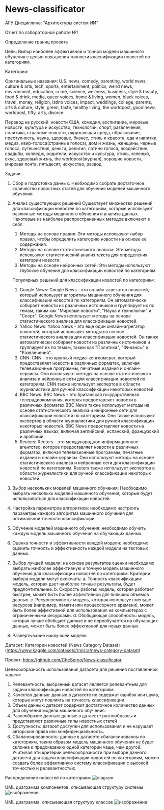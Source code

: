 # News-classificator
АГУ
Дисциплина: "Архитектуры систем ИИ"

Отчет по лабораторной работе №1

Определение границ проекта

Цель: Выбор наиболее эффективной и точной модели машинного обучения с целью повышения точности классификации новостей по категориям.

Категории:

Оригинальные названия: U.S. news, comedy, parenting, world news, culture & arts, tech, sports, entertainment, politics, weird news, environment, education, crime, science, wellness, business, style & beauty, food & drink, media, queer voices, home & living, women, black voices, travel, money, religion, latino voices, impact, weddings, college, parents, arts & culture, style, green, taste, healthy living, the worldpost, good news, worldpost, fifty, arts, divorce

Перевод на русский: новости США, комедия, воспитание, мировые новости, культура и искусство, технологии, спорт, развлечения, политика, странные новости, окружающая среда, образование, преступность, наука, здоровье, бизнес, стиль и красота, еда и напитки, медиа, квир-голоса(странные голоса), дом и жизнь, женщины, черные голоса, путешествия, деньги, религия, латино голоса, воздействие, свадьбы, колледж, родители, искусство и культура, стиль, зеленый, вкус, здоровый жизнь, the worldpost(журнал), хорошие новости, мировая почта, пятьдесят, искусство, развод

Задачи:
1.	Сбор и подготовка данных. Необходимо собрать достаточное количество новостных статей для обучения моделей машинного обучения.
2.	Анализ существующих решений
  Существует множество решений для классификации новостей по категориям, которые используют различные методы машинного обучения и анализа данных. Некоторые из наиболее распространенных методов включают в себя:
    1.	Методы на основе правил: Эти методы используют набор правил, чтобы определить категорию новости на основе ее содержания.
    2.	Методы на основе статистического анализа: Эти методы используют статистический анализ текста для определения категории новости.
    3.	Методы на основе нейронных сетей: Эти методы используют глубокое обучение для классификации новостей по категориям.
    
    Популярных решений для классификации новостей по категориям:
    1.	Google News: Google News - это онлайн-агрегатор новостей, который использует алгоритмы машинного обучения для классификации новостей по категориям.     Он автоматически собирает новости из различных источников и группирует их по темам, таким как "Мировые новости", "Наука и технологии" и "Спорт". Google     News использует методы на основе статистического анализа для классификации новостей.
    2.	Yahoo News: Yahoo News - это еще один онлайн-агрегатор новостей, который использует методы на основе статистического анализа для классификации  новостей. Он также автоматически собирает новости из различных источников и группирует их по темам, таким как "Политика", "Финансы" и "Развлечения".
    3.	CNN: CNN - это крупный медиа-конгломерат, который предоставляет новости в различных форматах, включая телевизионные программы, печатные издания и онлайн-сервисы. Они используют методы на основе статистического анализа и нейронные сети для классификации новостей по категориям. CNN также использует экспертов в области журналистики для ручной классификации некоторых новостей.
    4.	BBC News: BBC News - это британская государственная телерадиокомпания, которая предоставляет новости в различных форматах BBC News также использует методы на основе статистического анализа и нейронные сети для классификации новостей по категориям. Они также используют экспертов в области журналистики для ручной классификации некоторых новостей. BBC News предоставляет новости на различных языках, включая английский, испанский, французский и арабский.
    5.	Reuters: Reuters - это международное информационное агентство, которое предоставляет новости в различных форматах, включая телевизионные программы, печатные издания и онлайн-сервисы. Они используют методы на основе статистического анализа и нейронные сети для классификации новостей по категориям. Reuters также использует экспертов в области журналистики для ручной классификации некоторых новостей.

3.	Выбор нескольких моделей машинного обучения. Необходимо выбрать несколько моделей машинного обучения, которые будут использоваться для классификации новостей.
4.	Настройка параметров алгоритмов: необходимо настроить параметры каждого алгоритма машинного обучения для оптимальной точности классификации.
5.	Обучение моделей машинного обучения: необходимо обучить каждую модель машинного обучения на обучающих данных.
6.	Оценка точности и эффективности каждой модели: необходимо оценить точность и эффективность каждой модели на тестовых данных.
7.	Выбор лучшей модели: на основе результатов оценки необходимо выбрать наиболее эффективную и точную модель машинного обучения для классификации новостей по категориям. Критерии выбора модели могут включать:
  a.	 Точность классификации: модель, которая дает наиболее точные результаты, будет предпочтительнее.
  b.	 Скорость работы: модель, которая работает быстрее, может быть более эффективной для больших объемов данных.
  c.	Ресурсоемкость: модель, которая использует меньше ресурсов (например, памяти или процессорного времени), может быть более эффективной для использования на компьютерах с ограниченными ресурсами.
  d.	Обобщающая способность: модель, которая лучше обобщает данные и не переобучается на обучающих данных, может быть более эффективной для новых данных.
  8.	Развертывание наилучшей модели
  
Датасет: Категории новостей (News Category Dataset) (https://www.kaggle.com/datasets/rmisra/news-category-dataset)

Проект: https://github.com/CheSergo/News-classificator

Целесообразность использования датасета для решения поставленной задачи: 
1.	Релевантность: выбранный датасет является релевантным для задачи классификации новостей по категориям.
2.	Качество данных: данные в датасете не содержат ошибок или шума, которые могут повлиять на точность классификации.
3.	Объем данных: датасет содержит достаточное количество данных для обучения модели машинного обучения.
4.	Разнообразие данных: данные в датасете разнообразны и представляют различные типы новостных статей
5.	Доступность: датасет доступен для использования и не нарушает авторские права или конфиденциальность.
6.	Сбалансированность: данные в датасете сбалансированны по категориям, таким образом модель машинного обучения не будет склонна к предсказанию одной категории чаще, чем другой.
Учитывая эти критерии целесообразности при выборе данного датасета для задачи классификации новостей по категориям, можно создать более эффективную систему классификации с высокой точностью и релевантностью.

Распределение новостей по категориям
![diagram](https://user-images.githubusercontent.com/122136304/236471039-e912e759-8926-4906-860d-f3d5f1d399d4.png)

UML диаграмма компонентов, описывающая структуру системы
![изображение](https://user-images.githubusercontent.com/122136304/236471270-d8437af0-542b-45dc-8f7a-6220ab45c64f.png)

UML диаграмма, описывающая структуру классов
![изображение](https://user-images.githubusercontent.com/122136304/236471394-4f132f5b-01ab-4fc4-94b8-c89828116408.png)


